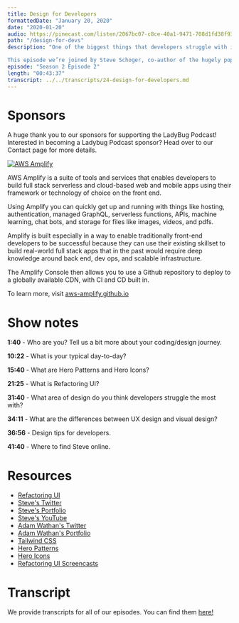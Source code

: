 ```yaml
---
title: Design for Developers
formattedDate: "January 20, 2020"
date: "2020-01-20"
audio: https://pinecast.com/listen/2067bc07-c8ce-40a1-9471-708d1fd38f93.mp3
path: "/design-for-devs"
description: "One of the biggest things that developers struggle with is design. It’s easy to look at an application and know that it looks terrible, but hard to explain why.

This episode we’re joined by Steve Schoger, co-author of the hugely popular Refactoring UI. We’ll learn some design tips and dive into the story behind the book as well as his other projects Hero Patterns and Hero Icons."
episode: "Season 2 Episode 2"
length: "00:43:37"
transcript: ../../transcripts/24-design-for-developers.md
---
```


# Sponsors

A huge thank you to our sponsors for supporting the LadyBug Podcast! Interested in becoming a Ladybug Podcast sponsor? Head over to our Contact page for more details.

<a class="image-link" target="_blank" href="http://aws-amplify.github.io/"><img src="../../images/sponsors/aws-amplify.png" alt="AWS Amplify"></a>

AWS Amplify is a suite of tools and services that enables developers to build full stack serverless and cloud-based web and mobile apps using their framework or technology of choice on the front end.

Using Amplify you can quickly get up and running with things like hosting, authentication, managed GraphQL, serverless functions, APIs, machine learning, chat bots, and storage for files like images, videos, and pdfs.

Amplify is built especially in a way to enable traditionally front-end developers to be successful because they can use their existing skillset to build real-world full stack apps that in the past would require deep knowledge around back end, dev ops, and scalable infrastructure.

The Amplify Console then allows you to use a Github repository to deploy to a globally available CDN, with CI and CD built in.

To learn more, visit <a href="http://aws-amplify.github.io/">aws-amplify.github.io</a>

# Show notes

**1:40** - Who are you? Tell us a bit more about your coding/design journey.

**10:22** - What is your typical day-to-day?

**15:40** - What are Hero Patterns and Hero Icons?

**21:25** - What is Refactoring UI?

**31:40** - What area of design do you think developers struggle the most with?

**34:11** - What are the differences between UX design and visual design?

**36:56** - Design tips for developers.

**41:40** - Where to find Steve online.

# Resources

- [Refactoring UI](https://refactoringui.com/)
- [Steve's Twitter](https://twitter.com/steveschoger)
- [Steve's Portfolio](https://www.steveschoger.com/)
- [Steve's YouTube](https://www.youtube.com/channel/UCxqiDtkXtOCNJdckODHk9YA)
- [Adam Wathan's Twitter](https://twitter.com/adamwathan)
- [Adam Wathan's Portfolio](https://adamwathan.me/)
- [Tailwind CSS](https://twitter.com/tailwindcss)
- [Hero Patterns](http://www.heropatterns.com/)
- [Hero Icons](http://www.heroicons.com/)
- [Refactoring UI Screencasts](https://www.youtube.com/steveschoger)

# Transcript

We provide transcripts for all of our episodes. You can find them <a href="https://github.com/ladybug-podcast/ladybug-website/blob/master/transcripts/24-design-for-developers.md" target="_blank" class="highlight">here!</a>
